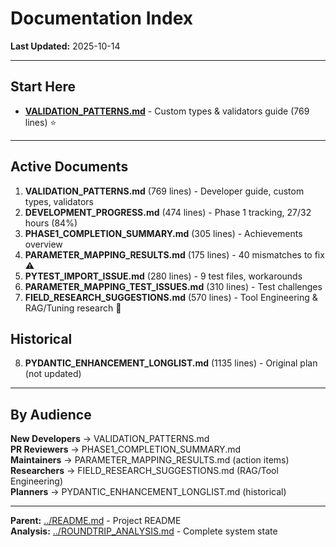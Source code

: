 # Documentation Index

**Last Updated:** 2025-10-14

---

## Start Here

- **[VALIDATION_PATTERNS.md](VALIDATION_PATTERNS.md)** - Custom types & validators guide (769 lines) ⭐

---

## Active Documents

1. **VALIDATION_PATTERNS.md** (769 lines) - Developer guide, custom types, validators
2. **DEVELOPMENT_PROGRESS.md** (474 lines) - Phase 1 tracking, 27/32 hours (84%)
3. **PHASE1_COMPLETION_SUMMARY.md** (305 lines) - Achievements overview
4. **PARAMETER_MAPPING_RESULTS.md** (175 lines) - 40 mismatches to fix ⚠️
5. **PYTEST_IMPORT_ISSUE.md** (280 lines) - 9 test files, workarounds
6. **PARAMETER_MAPPING_TEST_ISSUES.md** (310 lines) - Test challenges
7. **FIELD_RESEARCH_SUGGESTIONS.md** (570 lines) - Tool Engineering & RAG/Tuning research 🔬

## Historical

8. **PYDANTIC_ENHANCEMENT_LONGLIST.md** (1135 lines) - Original plan (not updated)

---

## By Audience

**New Developers** → VALIDATION_PATTERNS.md  
**PR Reviewers** → PHASE1_COMPLETION_SUMMARY.md  
**Maintainers** → PARAMETER_MAPPING_RESULTS.md (action items)  
**Researchers** → FIELD_RESEARCH_SUGGESTIONS.md (RAG/Tool Engineering)  
**Planners** → PYDANTIC_ENHANCEMENT_LONGLIST.md (historical)

---

**Parent:** [../README.md](../README.md) - Project README  
**Analysis:** [../ROUNDTRIP_ANALYSIS.md](../ROUNDTRIP_ANALYSIS.md) - Complete system state
